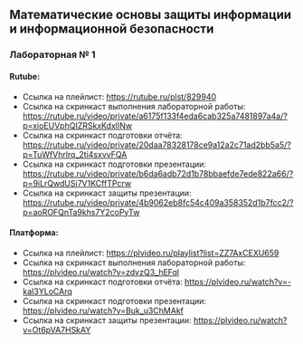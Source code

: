 ## Математические основы защиты информации и информационной безопасности
### Лабораторная № 1
#### Rutube:
- Ссылка на плейлист: https://rutube.ru/plst/829940
- Ссылка на скринкаст выполнения лабораторной работы: https://rutube.ru/video/private/a6175f133f4eda6cab325a7481897a4a/?p=xioEUVphQIZRSkxKdxlINw
- Ссылка на скринкаст подготовки отчёта: https://rutube.ru/video/private/20daa78328178ce9a12a2c71ad2bb5a5/?p=TuWfVhrlrq_2ti4sxvvFQA
- Ссылка на скринкаст подготовки презентации: https://rutube.ru/video/private/b6da6adb72d1b78bbaefde7ede822a66/?p=9iLrQwdUSj7V1KCffTPcrw
- Ссылка на скринкаст защиты презентации: https://rutube.ru/video/private/4b9062eb8fc54c409a358352d1b7fcc2/?p=aoROFQnTa9khs7Y2coPyTw
#### Платформа:
- Ссылка на плейлист: https://plvideo.ru/playlist?list=ZZ7AxCEXU659
- Ссылка на скринкаст выполнения лабораторной работы: https://plvideo.ru/watch?v=zdvzQ3_hEFql
- Ссылка на скринкаст подготовки отчёта: https://plvideo.ru/watch?v=-kaI3YLoCArq
- Ссылка на скринкаст подготовки презентации: https://plvideo.ru/watch?v=Buk_u3ChMAkf
- Ссылка на скринкаст защиты презентации: https://plvideo.ru/watch?v=Ot6pVA7HSkAY
